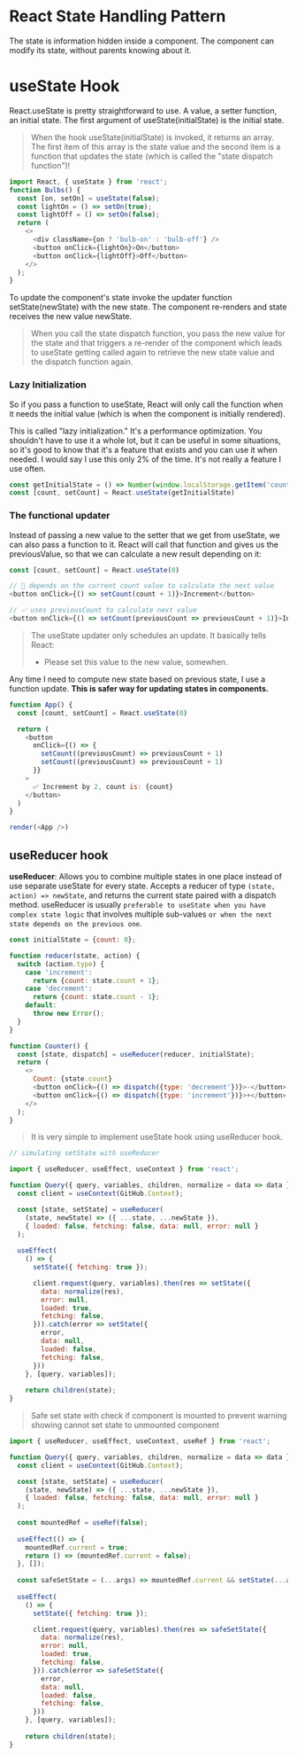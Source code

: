 # React State Handling Pattern

The state is information hidden inside a component. The component can modify its state, without parents knowing about it.

# useState Hook

React.useState is pretty straightforward to use. A value, a setter function, an initial state. The first argument of useState(initialState) is the initial state.

> When the hook useState(initialState) is invoked, it returns an array. The first item of this array is the state value and the second item is a function that updates the state (which is called the "state dispatch function")!

```js
import React, { useState } from 'react';
function Bulbs() {
  const [on, setOn] = useState(false);
  const lightOn = () => setOn(true);
  const lightOff = () => setOn(false);
  return (
    <>
      <div className={on ? 'bulb-on' : 'bulb-off'} />
      <button onClick={lightOn}>On</button>
      <button onClick={lightOff}>Off</button>
    </>
  );
}
```

To update the component's state invoke the updater function setState(newState) with the new state. The component re-renders and state receives the new value newState.

> When you call the state dispatch function, you pass the new value for the state and that triggers a re-render of the component which leads to useState getting called again to retrieve the new state value and the dispatch function again.


### Lazy Initialization

So if you pass a function to useState, React will only call the function when it needs the initial value (which is when the component is initially rendered).

This is called "lazy initialization." It's a performance optimization. You shouldn't have to use it a whole lot, but it can be useful in some situations, so it's good to know that it's a feature that exists and you can use it when needed. I would say I use this only 2% of the time. It's not really a feature I use often.

```js
const getInitialState = () => Number(window.localStorage.getItem('count'))
const [count, setCount] = React.useState(getInitialState)
```


### The functional updater

Instead of passing a new value to the setter that we get from useState, we can also pass a function to it. React will call that function and gives us the previousValue, so that we can calculate a new result depending on it:

```js
const [count, setCount] = React.useState(0)

// 🚨 depends on the current count value to calculate the next value
<button onClick={() => setCount(count + 1)}>Increment</button>

// ✅ uses previousCount to calculate next value
<button onClick={() => setCount(previousCount => previousCount + 1)}>Increment</button>
```
> The useState updater only schedules an update. It basically tells React:
> * Please set this value to the new value, somewhen.

Any time I need to compute new state based on previous state, I use a function update. **This is safer way for updating states in components.**

```js
function App() {
  const [count, setCount] = React.useState(0)

  return (
    <button
      onClick={() => {
        setCount((previousCount) => previousCount + 1)
        setCount((previousCount) => previousCount + 1)
      }}
    >
      ✅ Increment by 2, count is: {count}
    </button>
  )
}

render(<App />)
```

## useReducer hook

**useReducer**: Allows you to combine multiple states in one place instead of use separate useState for every state.
Accepts a reducer of type ```(state, action) => newState```, and returns the current state paired with a dispatch method. useReducer is usually ```preferable to useState when you have complex state logic``` that involves multiple sub-values ```or when the next state depends on the previous one```.

```js
const initialState = {count: 0};

function reducer(state, action) {
  switch (action.type) {
    case 'increment':
      return {count: state.count + 1};
    case 'decrement':
      return {count: state.count - 1};
    default:
      throw new Error();
  }
}

function Counter() {
  const [state, dispatch] = useReducer(reducer, initialState);
  return (
    <>
      Count: {state.count}
      <button onClick={() => dispatch({type: 'decrement'})}>-</button>
      <button onClick={() => dispatch({type: 'increment'})}>+</button>
    </>
  );
}
```

> It is very simple to implement useState hook using useReducer hook.

```js
// simulating setState with useReducer

import { useReducer, useEffect, useContext } from 'react';

function Query({ query, variables, children, normalize = data => data }) {
  const client = useContext(GitHub.Context);

  const [state, setState] = useReducer(
    (state, newState) => ({ ...state, ...newState }),
    { loaded: false, fetching: false, data: null, error: null }
  );
  
  useEffect(
    () => {
      setState({ fetching: true });

      client.request(query, variables).then(res => setState({
        data: normalize(res),
        error: null,
        loaded: true,
        fetching: false,
      })).catch(error => setState({
        error,
        data: null,
        loaded: false,
        fetching: false,
      }))
    }, [query, variables]);
    
    return children(state);
}
```

> Safe set state with check if component is mounted to prevent warning showing cannot set state to unmounted component

```js
import { useReducer, useEffect, useContext, useRef } from 'react';

function Query({ query, variables, children, normalize = data => data }) {
  const client = useContext(GitHub.Context);

  const [state, setState] = useReducer(
    (state, newState) => ({ ...state, ...newState }),
    { loaded: false, fetching: false, data: null, error: null }
  );
  
  const mountedRef = useRef(false);
  
  useEffect(() => {
    mountedRef.current = true;
    return () => (mountedRef.current = false);
  }, []);
  
  const safeSetState = (...args) => mountedRef.current && setState(...args);
  
  useEffect(
    () => {
      setState({ fetching: true });

      client.request(query, variables).then(res => safeSetState({
        data: normalize(res),
        error: null,
        loaded: true,
        fetching: false,
      })).catch(error => safeSetState({
        error,
        data: null,
        loaded: false,
        fetching: false,
      }))
    }, [query, variables]);
    
    return children(state);
}
```
